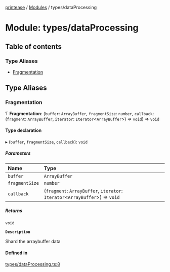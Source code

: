 [printease](../README.md) / [Modules](../modules.md) / types/dataProcessing

# Module: types/dataProcessing

## Table of contents

### Type Aliases

- [Fragmentation](types_dataProcessing.md#fragmentation)

## Type Aliases

### Fragmentation

Ƭ **Fragmentation**: (`buffer`: `ArrayBuffer`, `fragmentSize`: `number`, `callback`: (`fragment`: `ArrayBuffer`, `iterator`: `Iterator`<`ArrayBuffer`\>) => `void`) => `void`

#### Type declaration

▸ (`buffer`, `fragmentSize`, `callback`): `void`

##### Parameters

| Name | Type |
| :------ | :------ |
| `buffer` | `ArrayBuffer` |
| `fragmentSize` | `number` |
| `callback` | (`fragment`: `ArrayBuffer`, `iterator`: `Iterator`<`ArrayBuffer`\>) => `void` |

##### Returns

`void`

**`Description`**

Shard the arraybuffer data

#### Defined in

[types/dataProcessing.ts:8](https://github.com/Liu-Jinshuai/printease/blob/b564588/src/types/dataProcessing.ts#L8)
